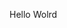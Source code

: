 Hello Wolrd





































































































































































































































































































































































































































































































































































































































































































































































































































































































































































































































































































































































































































































































































































































































































































































































































































































































































































































































































































































































































































































































































































































































































































































































































































































































































































































































































































































































































































































































































































































































































































































































































































































































































































































































































































































































































































































































































































































































































































































































































































































































































































































































































































































































































































































































































































































































































































































































































































































































































































































































































































































































